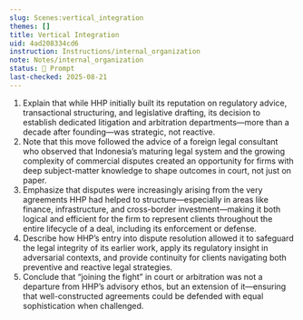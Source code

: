 ```yaml
---
slug: Scenes:vertical_integration
themes: []
title: Vertical Integration
uid: 4ad208334cd6
instruction: Instructions/internal_organization
note: Notes/internal_organization
status: 💬 Prompt
last-checked: 2025-08-21
---
```

1. Explain that while HHP initially built its reputation on regulatory advice, transactional structuring, and legislative drafting, its decision to establish dedicated litigation and arbitration departments—more than a decade after founding—was strategic, not reactive.
2. Note that this move followed the advice of a foreign legal consultant who observed that Indonesia’s maturing legal system and the growing complexity of commercial disputes created an opportunity for firms with deep subject-matter knowledge to shape outcomes in court, not just on paper.
3. Emphasize that disputes were increasingly arising from the very agreements HHP had helped to structure—especially in areas like finance, infrastructure, and cross-border investment—making it both logical and efficient for the firm to represent clients throughout the entire lifecycle of a deal, including its enforcement or defense.
4. Describe how HHP’s entry into dispute resolution allowed it to safeguard the legal integrity of its earlier work, apply its regulatory insight in adversarial contexts, and provide continuity for clients navigating both preventive and reactive legal strategies.
5. Conclude that “joining the fight” in court or arbitration was not a departure from HHP’s advisory ethos, but an extension of it—ensuring that well-constructed agreements could be defended with equal sophistication when challenged.

